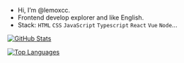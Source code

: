 - Hi, I’m @lemoxcc.
- Frontend develop explorer and like English.
- Stack: `HTML` `CSS` `JavaScript` `Typescript` `React` `Vue` `Node`...

[![GitHub Stats](https://github-readme-stats.vercel.app/api?username=loieee)](https://github.com/anuraghazra/github-readme-stats)

[![Top Languages](https://github-readme-stats.vercel.app/api/top-langs/?username=loieee&layout=compact)](https://github.com/anuraghazra/github-readme-stats)
